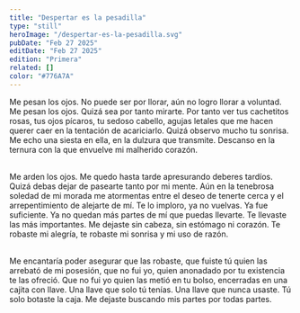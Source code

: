 ```yaml
---
title: "Despertar es la pesadilla"
type: "still"
heroImage: "/despertar-es-la-pesadilla.svg"
pubDate: "Feb 27 2025"
editDate: "Feb 27 2025"
edition: "Primera"
related: []
color: "#776A7A"
---
```


Me pesan los ojos. No puede ser por llorar, aún no logro llorar a voluntad. Me pesan los ojos. Quizá sea por tanto mirarte. Por tanto ver tus cachetitos rosas, tus ojos pícaros, tu sedoso cabello, agujas letales que me hacen querer caer en la tentación de acariciarlo. Quizá observo mucho tu sonrisa. Me echo una siesta en ella, en la dulzura que transmite. Descanso en la ternura con la que envuelve mi malherido corazón.
<br><br>

Me arden los ojos. Me quedo hasta tarde apresurando deberes tardíos. Quizá debas dejar de pasearte tanto por mi mente. Aún en la tenebrosa soledad de mi morada me atormentas entre el deseo de tenerte cerca y el arrepentimiento de alejarte de mí. Te lo imploro, ya no vuelvas. Ya fue suficiente. Ya no quedan más partes de mí que puedas llevarte. Te llevaste las más importantes. Me dejaste sin cabeza, sin estómago ni corazón. Te robaste mi alegría, te robaste mi sonrisa y mi uso de razón.
<br><br>

Me encantaría poder asegurar que las robaste, que fuiste tú quien las arrebató de mi posesión, que no fui yo, quien anonadado por tu existencia te las ofreció. Que no fui yo quien las metió en tu bolso, encerradas en una cajita con llave. Una llave que solo tú tenías. Una llave que nunca usaste. Tú solo botaste la caja. Me dejaste buscando mis partes por todas partes.
